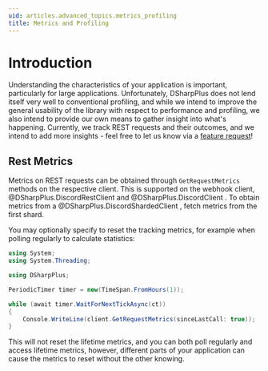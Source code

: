 ```yaml
---
uid: articles.advanced_topics.metrics_profiling
title: Metrics and Profiling
---
```


# Introduction

Understanding the characteristics of your application is important, particularly for large applications.
Unfortunately, DSharpPlus does not lend itself very well to conventional profiling, and while we intend
to improve the general usability of the library with respect to performance and profiling, we also intend
to provide our own means to gather insight into what's happening. Currently, we track REST requests and
their outcomes, and we intend to add more insights - feel free to let us know via a 
[feature request](https://github.com/DSharpPlus/DSharpPlus/issues/new?assignees=&labels=enhancement&projects=&template=feature_request.yml)!

## Rest Metrics

Metrics on REST requests can be obtained through `GetRequestMetrics` methods on the respective client.
This is supported on the webhook client, @DSharpPlus.DiscordRestClient and @DSharpPlus.DiscordClient . To
obtain metrics from a @DSharpPlus.DiscordShardedClient , fetch metrics from the first shard.

You may optionally specify to reset the tracking metrics, for example when polling regularly to calculate
statistics:

~~~cs
using System;
using System.Threading;

using DSharpPlus;

PeriodicTimer timer = new(TimeSpan.FromHours(1));

while (await timer.WaitForNextTickAsync(ct))
{
    Console.WriteLine(client.GetRequestMetrics(sinceLastCall: true));
}
~~~

This will not reset the lifetime metrics, and you can both poll regularly and access lifetime metrics, however,
different parts of your application can cause the metrics to reset without the other knowing.
